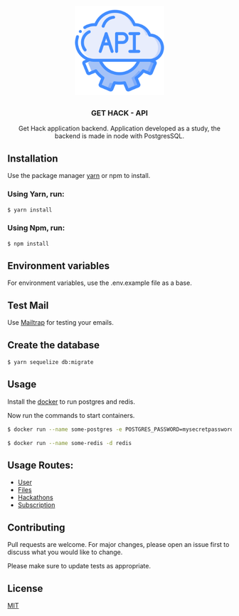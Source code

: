 <h1 align="center">
    <img src="./docs/api.svg" width="200px">
</h1>

<h3 align="center">
GET HACK - API
</h3>

<p align="center">
Get Hack application backend.
Application developed as a study, the backend is made in node with PostgresSQL.
</p>

## Installation

Use the package manager [yarn](https://yarnpkg.com/lang/en/) or npm to install.

### Using Yarn, run:

```bash
$ yarn install
```

### Using Npm, run:

```bash
$ npm install
```

## Environment variables

For environment variables, use the .env.example file as a base.

## Test Mail

Use [Mailtrap](https://mailtrap.io/) for testing your emails.

## Create the database

```bash
$ yarn sequelize db:migrate
```

## Usage

Install the [docker](https://www.docker.com/) to run postgres and redis.

Now run the commands to start containers.

```bash
$ docker run --name some-postgres -e POSTGRES_PASSWORD=mysecretpassword -d postgres
```

```bash
$ docker run --name some-redis -d redis
```

## Usage Routes:

- [User](./docs/AUTH.md)
- [Files](./docs/FILES.md)
- [Hackathons](./docs/ORGANIZER.md)
- [Subscription](./docs/USER.md)

## Contributing

Pull requests are welcome. For major changes, please open an issue first to discuss what you would like to change.

Please make sure to update tests as appropriate.

## License

[MIT](./LICENSE.md)
